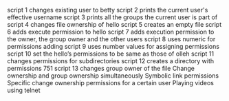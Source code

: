 script 1 changes existing user to betty
script 2 prints the current user's effective username
script 3 prints all the groups the current user is part of
script 4 changes file ownership of hello
script 5 creates an empty file
script 6 adds execute permission to hello
script 7 adds execution permission to the owner, the group owner and the other users
script 8 uses numeric for permissions adding
script 9 uses number values for assigning permissions
script 10 set the hello’s permissions to be same as those of olleh
script 11 changes permissions for subdirectories
script 12 creates a directory with permissions 751
script 13 changes group owner of the file
Change ownership and group ownership simultaneously
Symbolic link permissions
Specific change ownership permissions for a certain user
Playing videos using telnet
